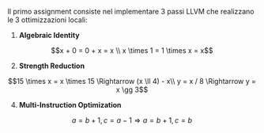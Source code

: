 Il primo assignment consiste nel implementare 3 passi LLVM che realizzano le 3 ottimizzazioni locali:
1. **Algebraic Identity**
```math
x + 0 = 0 + x = x \\
x \times 1 = 1 \times x = x
```
2. **Strength Reduction**
```math
15 \times x = x \times 15 \Rightarrow (x \ll 4) - x\\
y = x / 8 \Rightarrow y = x \gg 3
```
4. **Multi-Instruction Optimization** 
```math
a = b + 1, c = a - 1 \Rightarrow a = b + 1, c = b
```

